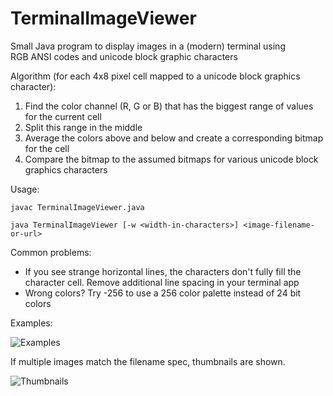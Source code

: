 # TerminalImageViewer

Small Java program to display images in a (modern) terminal using RGB ANSI codes and unicode block graphic characters

Algorithm (for each 4x8 pixel cell mapped to a unicode block graphics character):

1. Find the color channel (R, G or B) that has the biggest range of values for the current cell
2. Split this range in the middle 
3. Average the colors above and below and create a corresponding bitmap for the cell
3. Compare the bitmap to the assumed bitmaps for various unicode block graphics characters


Usage:

```
javac TerminalImageViewer.java

java TerminalImageViewer [-w <width-in-characters>] <image-filename-or-url>

```

Common problems:

 - If you see strange horizontal lines, the characters don't fully fill the character cell. Remove additional line spacing in your terminal app
 - Wrong colors? Try -256 to use a 256 color palette instead of 24 bit colors

Examples:

![Examples](http://i.imgur.com/8UyGjg8.png)

If multiple images match the filename spec, thumbnails are shown.

![Thumbnails](http://i.imgur.com/PTYgSqz.png)
